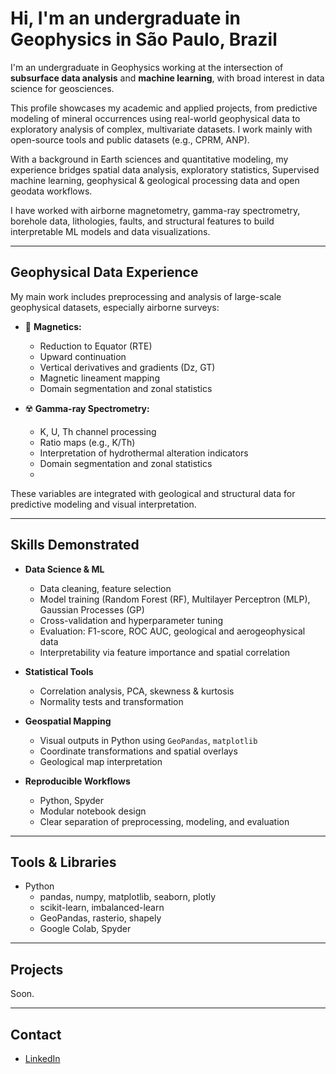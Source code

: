 
# Hi, I'm an undergraduate in Geophysics in São Paulo, Brazil

I'm an undergraduate in Geophysics working at the intersection of **subsurface data analysis** and **machine learning**, with broad interest in data science for geosciences.

This profile showcases my academic and applied projects, from predictive modeling of mineral occurrences using real-world geophysical data to exploratory analysis of complex, multivariate datasets. I work mainly with open-source tools and public datasets (e.g., CPRM, ANP).

With a background in Earth sciences and quantitative modeling, my experience bridges spatial data analysis, exploratory statistics, Supervised machine learning, geophysical & geological processing data and open geodata workflows.

I have worked with airborne magnetometry, gamma-ray spectrometry, borehole data, lithologies, faults, and structural features to build interpretable ML models and data visualizations.

---

## Geophysical Data Experience

My main work includes preprocessing and analysis of large-scale geophysical datasets, especially airborne surveys:

- 🧲 **Magnetics:**
  - Reduction to Equator (RTE)
  - Upward continuation
  - Vertical derivatives and gradients (Dz, GT)
  - Magnetic lineament mapping
  - Domain segmentation and zonal statistics

- ☢️ **Gamma-ray Spectrometry:**
  - K, U, Th channel processing
  - Ratio maps (e.g., K/Th)
  - Interpretation of hydrothermal alteration indicators
  - Domain segmentation and zonal statistics
  - 
These variables are integrated with geological and structural data for predictive modeling and visual interpretation.

---

## Skills Demonstrated

- **Data Science & ML**
  - Data cleaning, feature selection
  - Model training (Random Forest (RF),  Multilayer Perceptron (MLP), Gaussian Processes (GP)
  - Cross-validation and hyperparameter tuning
  - Evaluation: F1-score, ROC AUC, geological and aerogeophysical data
  - Interpretability via feature importance and spatial correlation

- **Statistical Tools**
  - Correlation analysis, PCA, skewness & kurtosis
  - Normality tests and transformation

- **Geospatial Mapping**
  - Visual outputs in Python using `GeoPandas`, `matplotlib`
  - Coordinate transformations and spatial overlays
  - Geological map interpretation

- **Reproducible Workflows**
  - Python, Spyder
  - Modular notebook design
  - Clear separation of preprocessing, modeling, and evaluation

---

## Tools & Libraries

- Python
  - pandas, numpy, matplotlib, seaborn, plotly
  - scikit-learn, imbalanced-learn
  - GeoPandas, rasterio, shapely
  - Google Colab, Spyder

---

## Projects

Soon.

---

## Contact

- [LinkedIn](https://linkedin.com/in/seuusuario)
